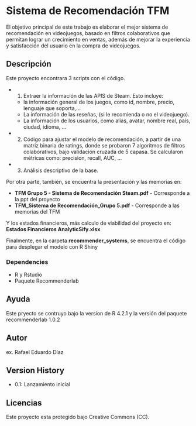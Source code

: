 # Sistema de Recomendación TFM

El objetivo principal de este trabajo es elaborar el mejor sistema de recomendación en videojuegos, basado en filtros colaborativos que permitan lograr un crecimiento en ventas, además de mejorar la experiencia y satisfacción del usuario en la compra de videojuegos.

## Descripción

Este proyecto encontrara 3 scripts con el código.

+ 1. Extraer la información de las APIS de Steam. Esto incluye:
  - la información general de los juegos, como id, nombre, precio, lenguaje que soporta,...
  - La información de las reseñas, (si le recomienda o no el videojuego).
  - La información de los usuarios, como alias, avatar, nombre real, país, ciudad, idioma, ...
+ 2. Código para ajustar el modelo de recomendación, a partir de una matriz binaria de ratings, donde se probaron 7 algoritmos de filtros colaborativos, bajo validación cruzada de 5 capasa. Se calcularon métricas como: precision, recall, AUC, ...
+ 3. Análisis descriptivo de la base.

Por otra parte, también, se encuentra la presentación y las memorias en:
+ **TFM Grupo 5 - Sistema de Recomendación Steam.pdf** - Corresponde a la ppt del proyecto
+ **TFM_Sistema de Recomendación_Grupo 5.pdf** - Corresponde a las memorias del TFM

Y los estados financieros, más calculo de viabilidad del proyecto en: **Estados Financieros AnalyticSify.xlsx**

Finalmente, en la carpeta **recommender_systems**, se encuentra el código para desplegar el modelo con R Shiny

### Dependencies

* R y Rstudio
* Paquete Recommenderlab

## Ayuda

Este pryecto se contruyo bajo la version de R 4.2.1 y la versión del paquete recommenderlab 1.0.2

## Autor

ex. Rafael Eduardo Díaz

## Version History

* 0.1: Lanzamiento inicial

## Licencias

Este proyecto esta protegido bajo Creative Commons (CC).
